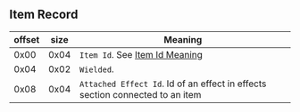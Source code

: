 ## Item Record

 offset | size | Meaning
--------|------|--------
0x00 | 0x04 | `Item Id`. See [Item Id Meaning](../ItemIdMeaning.md)
0x04 | 0x02 | `Wielded`.
0x08 | 0x04 | `Attached Effect Id`. Id of an effect in effects section connected to an item
